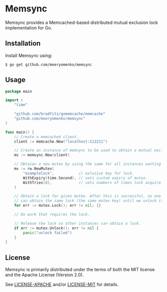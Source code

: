 # Memsync

Memsync provides a Memcached-based distributed mutual exclusion lock implementation for Go.

## Installation

Install Memsync using:

	$ go get github.com/moeryomenko/memsync

## Usage

```go
package main

import (
	"time"

	"github.com/bradfitz/gomemcache/memcache"
	"github.com/moeryomenko/memsync"
)

func main() {
	// Create a memcached client.
	client := memcache.New("localhost:112211")

	// Create an instance of memsync to be used to obtain a mutual exclusion lock.
	ms := memsync.New(client)

	// Obtaion a new mutex by using the same for all instances wanting the same lock.
	mx := rw.NewMutex(
		"examplelock",           // exlusive key for lock.
		WithExpiry(time.Second), // sets custom expiry of mutex.
		WithTries(8),            // sets numbers of times lock acquire is attempted.
	)

	// Obtain a lock for given mutex. After this is successful, no one else
	// can obtain the same lock (the same mutex key) until we unlock it.
	for err := mutex.Lock(); err != nil; {}

	// Do work that requires the lock.

	// Release the lock so other instances can obtain a lock.
	if err := mutex.Unlock(); err != nil {
		panic("unlock failed")
	}
}
```

## License

Memsync is primarily distributed under the terms of both the MIT license and the Apache License (Version 2.0).

See [LICENSE-APACHE](LICENSE-APACHE) and/or [LICENSE-MIT](LICENSE-MIT) for details.
